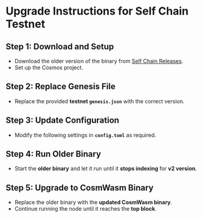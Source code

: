 # Upgrade Instructions for Self Chain Testnet

## Step 1: Download and Setup  
- Download the older version of the binary from [Self Chain Releases](https://docs.selfchain.xyz/nodes-and-validators/releases#self-chain-testnet-v2.0.0).  
- Set up the Cosmos project.

## Step 2: Replace Genesis File  
- Replace the provided **testnet `genesis.json`** with the correct version.

## Step 3: Update Configuration  
- Modify the following settings in **`config.toml`** as required.

## Step 4: Run Older Binary  
- Start the **older binary** and let it run until it **stops indexing** for **v2 version**.

## Step 5: Upgrade to CosmWasm Binary  
- Replace the older binary with the **updated CosmWasm binary**.  
- Continue running the node until it reaches the **top block**.
